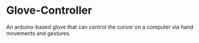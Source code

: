 # Glove-Controller
An arduino-based glove that can control the cursor on a computer via hand movements and gestures.
